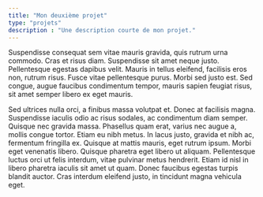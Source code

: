 ```yaml
---
title: "Mon deuxième projet"
type: "projets"
description : "Une description courte de mon projet."
--- 
```


Suspendisse consequat sem vitae mauris gravida, quis rutrum urna commodo. Cras et risus diam. Suspendisse sit amet neque justo. Pellentesque egestas dapibus velit. Mauris in tellus eleifend, facilisis eros non, rutrum risus. Fusce vitae pellentesque purus. Morbi sed justo est. Sed congue, augue faucibus condimentum tempor, mauris sapien feugiat risus, sit amet semper libero ex eget mauris.

Sed ultrices nulla orci, a finibus massa volutpat et. Donec at facilisis magna. Suspendisse iaculis odio ac risus sodales, ac condimentum diam semper. Quisque nec gravida massa. Phasellus quam erat, varius nec augue a, mollis congue tortor. Etiam eu nibh metus. In lacus justo, gravida et nibh ac, fermentum fringilla ex. Quisque at mattis mauris, eget rutrum ipsum. Morbi eget venenatis libero. Quisque pharetra eget libero ut aliquam. Pellentesque luctus orci ut felis interdum, vitae pulvinar metus hendrerit. Etiam id nisl in libero pharetra iaculis sit amet ut quam. Donec faucibus egestas turpis blandit auctor. Cras interdum eleifend justo, in tincidunt magna vehicula eget.